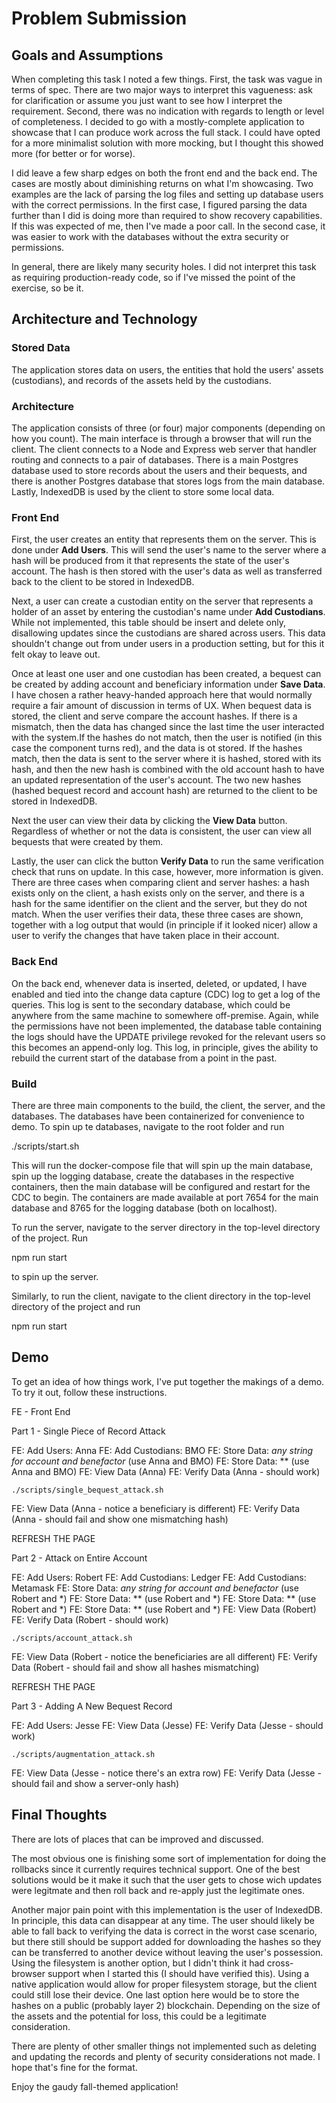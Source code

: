# Problem Submission

## Goals and Assumptions

When completing this task I noted a few things. First, the task was vague in terms of spec. There are two major ways to interpret this vagueness: ask for clarification or assume you just want to see how I interpret the requirement. Second, there was no indication with regards to length or level of completeness. I decided to go with a mostly-complete application to showcase that I can produce work across the full stack. I could have opted for a more minimalist solution with more mocking, but I thought this showed more (for better or for worse).

I did leave a few sharp edges on both the front end and the back end. The cases are mostly about diminishing returns on what I'm showcasing. Two examples are the lack of parsing the log files and setting up database users with the correct permissions. In the first case, I figured parsing the data further than I did is doing more than required to show recovery capabilities. If this was expected of me, then I've made a poor call. In the second case, it was easier to work with the databases without the extra security or permissions.

In general, there are likely many security holes. I did not interpret this task as requiring production-ready code, so if I've missed the point of the exercise, so be it.


## Architecture and Technology

### Stored Data

The application stores data on users, the entities that hold the users' assets (custodians), and records of the assets held by the custodians.

### Architecture

The application consists of three (or four) major components (depending on how you count). The main interface is through a browser that will run the client. The client connects to a Node and Express web server that handler routing and connects to a pair of databases. There is a main Postgres database used to store records about the users and their bequests, and there is another Postgres database that stores logs from the main database. Lastly, IndexedDB is used by the client to store some local data.

### Front End

First, the user creates an entity that represents them on the server. This is done under __Add Users__. This will send the user's name to the server where a hash will be produced from it that represents the state of the user's account. The hash is then stored with the user's data as well as transferred back to the client to be stored in IndexedDB.

Next, a user can create a custodian entity on the server that represents a holder of an asset by entering the custodian's name under __Add Custodians__. While not implemented, this table should be insert and delete only, disallowing updates since the custodians are shared across users. This data shouldn't change out from under users in a production setting, but for this it felt okay to leave out.

Once at least one user and one custodian has been created, a bequest can be created by adding account and beneficiary information under __Save Data__. I have chosen a rather heavy-handed approach here that would normally require a fair amount of discussion in terms of UX. When bequest data is stored, the client and serve compare the account hashes. If there is a mismatch, then the data has changed since the last time the user interacted with the system.If the hashes do not match, then the user is notified (in this case the component turns red), and the data is ot stored. If the hashes match, then the data is sent to the server where it is hashed, stored with its hash, and then the new hash is combined with the old account hash to have an updated representation of the user's account. The two new hashes (hashed bequest record and account hash) are returned to the client to be stored in IndexedDB.

Next the user can view their data by clicking the __View Data__ button. Regardless of whether or not the data is consistent, the user can view all bequests that were created by them.

Lastly, the user can click the button __Verify Data__ to run the same verification check that runs on update. In this case, however, more information is given. There are three cases when comparing client and server hashes: a hash exists only on the client, a hash exists only on the server, and there is a hash for the same identifier on the client and the server, but they do not match. When the user verifies their data, these three cases are shown, together with a log output that would (in principle if it looked nicer) allow a user to verify the changes that have taken place in their account.

### Back End

On the back end, whenever data is inserted, deleted, or updated, I have enabled and tied into the change data capture (CDC) log to get a log of the queries. This log is sent to the secondary database, which could be anywhere from the same machine to somewhere off-premise. Again, while the permissions have not been implemented, the database table containing the logs should have the UPDATE privilege revoked for the relevant users so this becomes an append-only log. This log, in principle, gives the ability to rebuild the current start of the database from a point in the past.

### Build

There are three main components to the build, the client, the server, and the databases. The databases have been containerized for convenience to demo. To spin up te databases, navigate to the root folder and run

./scripts/start.sh

This will run the docker-compose file that will spin up the main database, spin up the logging database, create the databases in the respective containers, then the main database will be configured and restart for the CDC to begin. The containers are made available at port 7654 for the main database and 8765 for the logging database (both on localhost).

To run the server, navigate to the server directory in the top-level directory of the project. Run

npm run start

to spin up the server.

Similarly, to run the client, navigate to the client directory in the top-level directory of the project and run

npm run start

## Demo

To get an idea of how things work, I've put together the makings of a demo. To try it out, follow these instructions.

FE - Front End

Part 1 - Single Piece of Record Attack

FE: Add Users: Anna
FE: Add Custodians: BMO
FE: Store Data: *any string for account and benefactor* (use Anna and BMO)
FE: Store Data: ** (use Anna and BMO)
FE: View Data (Anna)
FE: Verify Data (Anna - should work)

	./scripts/single_bequest_attack.sh

FE: View Data (Anna - notice a beneficiary is different)
FE: Verify Data (Anna - should fail and show one mismatching hash)

REFRESH THE PAGE

Part 2 - Attack on Entire Account

FE: Add Users: Robert
FE: Add Custodians: Ledger
FE: Add Custodians: Metamask
FE: Store Data: *any string for account and benefactor* (use Robert and *)
FE: Store Data: ** (use Robert and *)
FE: Store Data: ** (use Robert and *)
FE: Store Data: ** (use Robert and *)
FE: View Data (Robert)
FE: Verify Data (Robert - should work)

	./scripts/account_attack.sh

FE: View Data (Robert - notice the beneficiaries are all different)
FE: Verify Data (Robert - should fail and show all hashes mismatching)

REFRESH THE PAGE

Part 3 - Adding A New Bequest Record

FE: Add Users: Jesse
FE: View Data (Jesse)
FE: Verify Data (Jesse - should work)

	./scripts/augmentation_attack.sh

FE: View Data (Jesse - notice there's an extra row)
FE: Verify Data (Jesse - should fail and show a server-only hash)


## Final Thoughts

There are lots of places that can be improved and discussed.

The most obvious one is finishing some sort of implementation for doing the rollbacks since it currently requires technical support. One of the best solutions would be it make it such that the user gets to chose wich updates were legitmate and then roll back and re-apply just the legitimate ones.

Another major pain point with this implementation is the user of IndexedDB. In principle, this data can disappear at any time. The user should likely be able to fall back to verifying the data is correct in the worst case scenario, but there still should be support added for downloading the hashes so they can be transferred to another device without leaving the user's possession. Using the filesystem is another option, but I didn't think it had cross-browser support when I started this (I should have verified this). Using a native application would allow for proper filesystem storage, but the client could still lose their device. One last option here would be to store the hashes on a public (probably layer 2) blockchain. Depending on the size of the assets and the potential for loss, this could be a legitimate consideration.

There are plenty of other smaller things not implemented such as deleting and updating the records and plenty of security considerations not made. I hope that's fine for the format.

Enjoy the gaudy fall-themed application!

